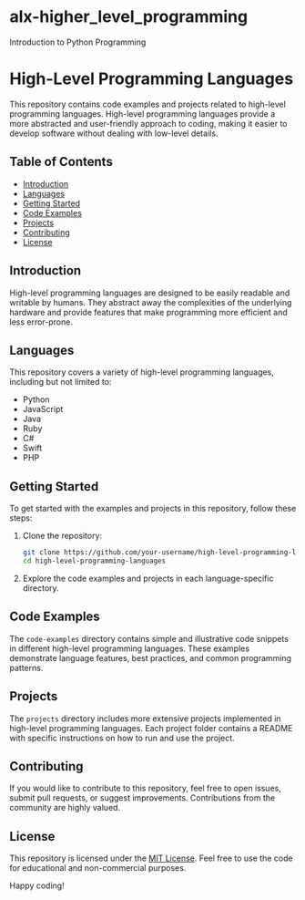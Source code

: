 # alx-higher_level_programming

Introduction to Python Programming 

# High-Level Programming Languages

This repository contains code examples and projects related to high-level programming languages. High-level programming languages provide a more abstracted and user-friendly approach to coding, making it easier to develop software without dealing with low-level details.

## Table of Contents

- [Introduction](#introduction)
- [Languages](#languages)
- [Getting Started](#getting-started)
- [Code Examples](#code-examples)
- [Projects](#projects)
- [Contributing](#contributing)
- [License](#license)

## Introduction

High-level programming languages are designed to be easily readable and writable by humans. They abstract away the complexities of the underlying hardware and provide features that make programming more efficient and less error-prone.

## Languages

This repository covers a variety of high-level programming languages, including but not limited to:

- Python
- JavaScript
- Java
- Ruby
- C#
- Swift
- PHP

## Getting Started

To get started with the examples and projects in this repository, follow these steps:

1. Clone the repository:

    ```bash
    git clone https://github.com/your-username/high-level-programming-languages.git
    cd high-level-programming-languages
    ```

2. Explore the code examples and projects in each language-specific directory.

## Code Examples

The `code-examples` directory contains simple and illustrative code snippets in different high-level programming languages. These examples demonstrate language features, best practices, and common programming patterns.

## Projects

The `projects` directory includes more extensive projects implemented in high-level programming languages. Each project folder contains a README with specific instructions on how to run and use the project.

## Contributing

If you would like to contribute to this repository, feel free to open issues, submit pull requests, or suggest improvements. Contributions from the community are highly valued.

## License

This repository is licensed under the [MIT License](LICENSE). Feel free to use the code for educational and non-commercial purposes.

Happy coding!

